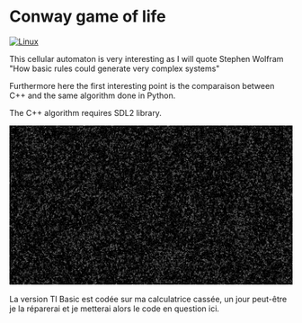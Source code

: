 # Conway game of life
[![Linux](https://github.com/Benjamin-Loison/Conway-game-of-life/actions/workflows/cpp.yml/badge.svg)](https://github.com/Benjamin-Loison/Conway-game-of-life/actions/workflows/cpp.yml)

This cellular automaton is very interesting as I will quote Stephen Wolfram "How basic rules could generate very complex systems"

Furthermore here the first interesting point is the comparaison between C++ and the same algorithm done in Python.

The C++ algorithm requires SDL2 library.

![alt text](https://github.com/Benjamin-Loison/Conway-game-of-life/raw/master/conway%20game%20of%20life.jpg)

La version TI Basic est codée sur ma calculatrice cassée, un jour peut-être je la réparerai et je metterai alors le code en question ici.
